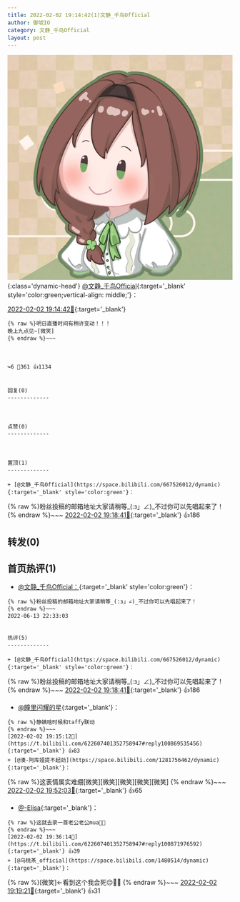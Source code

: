 ```yaml
---
title: 2022-02-02 19:14:42(1)文静_千鸟Official
author: 御坂IO
category: 文静_千鸟Official
layout: post
---
```


![img](/images/ac7482ed1b9a7f203dc68c0c4a77c488a27b108a.jpg){:class='dynamic-head'}
[@文静_千鸟Official](https://space.bilibili.com/667526012/dynamic){:target='_blank' style='color:green;vertical-align: middle;'}：

[2022-02-02 19:14:42🔗](https://t.bilibili.com/622607401352758947){:target='_blank'}

~~~
{% raw %}明日直播时间有稍许变动！！！
晚上九点见~[微笑]
{% endraw %}~~~



↪️6 💬361 👍1134


回复(0)
-------------



点赞(0)
-------------



置顶(1)
-------------

+ [@文静_千鸟Official](https://space.bilibili.com/667526012/dynamic){:target='_blank' style='color:green'}：
~~~
{% raw %}粉丝投稿的邮箱地址大家请稍等_(:з」∠)_不过你可以先唱起来了！
{% endraw %}~~~
[2022-02-02 19:18:41🔗](https://t.bilibili.com/622607401352758947#reply100869835504){:target='_blank'} 👍186


转发(0)
-------------



首页热评(1)
-------------

+ [@文静_千鸟Official：](https://space.bilibili.com/667526012/dynamic){:target='_blank' style='color:green'}：
~~~
{% raw %}粉丝投稿的邮箱地址大家请稍等_(:з」∠)_不过你可以先唱起来了！
{% endraw %}~~~
2022-06-13 22:33:03


热评(5)
-------------

+ [@文静_千鸟Official](https://space.bilibili.com/667526012/dynamic){:target='_blank' style='color:green'}：
~~~
{% raw %}粉丝投稿的邮箱地址大家请稍等_(:з」∠)_不过你可以先唱起来了！
{% endraw %}~~~
[2022-02-02 19:18:41🔗](https://t.bilibili.com/622607401352758947#reply100869835504){:target='_blank'} 👍186
+ [@瞳里闪耀的星](https://space.bilibili.com/20097069/dynamic){:target='_blank'}：
~~~
{% raw %}静姨啥时候和taffy联动
{% endraw %}~~~
[2022-02-02 19:15:12🔗](https://t.bilibili.com/622607401352758947#reply100869535456){:target='_blank'} 👍83
+ [@湊-阿库娅提不起劲](https://space.bilibili.com/1281756462/dynamic){:target='_blank'}：
~~~
{% raw %}这表情属实难绷[微笑][微笑][微笑][微笑][微笑]
{% endraw %}~~~
[2022-02-02 19:52:03🔗](https://t.bilibili.com/622607401352758947#reply100873904832){:target='_blank'} 👍65
+ [@-Elisa](https://space.bilibili.com/282649088/dynamic){:target='_blank'}：
~~~
{% raw %}这就去录一首老公老公mua🥰🥰
{% endraw %}~~~
[2022-02-02 19:36:14🔗](https://t.bilibili.com/622607401352758947#reply100871976592){:target='_blank'} 👍39
+ [@乌桃茶_official](https://space.bilibili.com/1480514/dynamic){:target='_blank'}：
~~~
{% raw %}[微笑]←看到这个我会死😔🔪🤚
{% endraw %}~~~
[2022-02-02 19:19:21🔗](https://t.bilibili.com/622607401352758947#reply100869885856){:target='_blank'} 👍31


